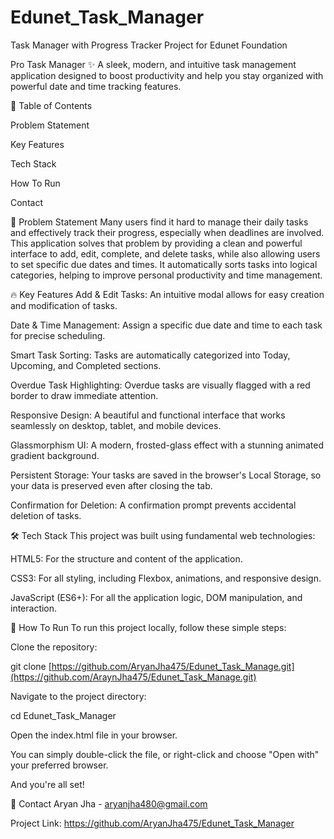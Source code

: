 # Edunet_Task_Manager
 Task Manager with Progress Tracker Project for Edunet Foundation



 Pro Task Manager ✨
A sleek, modern, and intuitive task management application designed to boost productivity and help you stay organized with powerful date and time tracking features.


📖 Table of Contents

Problem Statement

Key Features

Tech Stack

How To Run

Contact

🎯 Problem Statement
Many users find it hard to manage their daily tasks and effectively track their progress, especially when deadlines are involved. This application solves that problem by providing a clean and powerful interface to add, edit, complete, and delete tasks, while also allowing users to set specific due dates and times. It automatically sorts tasks into logical categories, helping to improve personal productivity and time management.

🔥 Key Features
Add & Edit Tasks: An intuitive modal allows for easy creation and modification of tasks.

Date & Time Management: Assign a specific due date and time to each task for precise scheduling.

Smart Task Sorting: Tasks are automatically categorized into Today, Upcoming, and Completed sections.

Overdue Task Highlighting: Overdue tasks are visually flagged with a red border to draw immediate attention.

Responsive Design: A beautiful and functional interface that works seamlessly on desktop, tablet, and mobile devices.

Glassmorphism UI: A modern, frosted-glass effect with a stunning animated gradient background.

Persistent Storage: Your tasks are saved in the browser's Local Storage, so your data is preserved even after closing the tab.

Confirmation for Deletion: A confirmation prompt prevents accidental deletion of tasks.

🛠️ Tech Stack
This project was built using fundamental web technologies:

HTML5: For the structure and content of the application.

CSS3: For all styling, including Flexbox, animations, and responsive design.

JavaScript (ES6+): For all the application logic, DOM manipulation, and interaction.




🚀 How To Run
To run this project locally, follow these simple steps:

Clone the repository:

git clone [https://github.com/AryanJha475/Edunet_Task_Manage.git](https://github.com/AraynJha475/Edunet_Task_Manage.git)

Navigate to the project directory:

cd Edunet_Task_Manager

Open the index.html file in your browser.

You can simply double-click the file, or right-click and choose "Open with" your preferred browser.

And you're all set!




👤 Contact
Aryan Jha - aryanjha480@gmail.com

Project Link: https://github.com/AryanJha475/Edunet_Task_Manager
